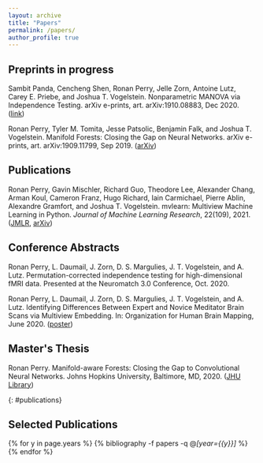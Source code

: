 ```yaml
---
layout: archive
title: "Papers"
permalink: /papers/
author_profile: true
---
```


## Preprints in progress

Sambit Panda, Cencheng Shen, Ronan Perry, Jelle Zorn, Antoine Lutz, Carey E. Priebe, and Joshua T. Vogelstein. Nonparametric MANOVA via Independence Testing. arXiv e-prints, art. arXiv:1910.08883, Dec 2020. ([link](https://arxiv.org/abs/1910.08883))

Ronan Perry, Tyler M. Tomita, Jesse Patsolic, Benjamin Falk, and Joshua T. Vogelstein. Manifold Forests: Closing the Gap on Neural Networks. arXiv e-prints, art. arXiv:1909.11799, Sep 2019. ([arXiv](https://arxiv.org/abs/1909.11799))

## Publications

Ronan Perry, Gavin Mischler, Richard Guo, Theodore Lee, Alexander Chang, Arman Koul, Cameron Franz, Hugo Richard, Iain Carmichael, Pierre Ablin, Alexandre Gramfort, and Joshua T. Vogelstein. mvlearn: Multiview Machine Learning in Python. *Journal of Machine Learning Research*, 22(109), 2021. ([JMLR](https://www.jmlr.org/papers/v22/20-1370.html), [arXiv](https://arxiv.org/abs/2005.11890))

## Conference Abstracts

Ronan Perry, L. Daumail, J. Zorn, D. S. Margulies, J. T. Vogelstein, and A. Lutz. Permutation-corrected independence testing for high-dimensional fMRI data. Presented at the Neuromatch 3.0 Conference, Oct. 2020.

Ronan Perry, L. Daumail, J. Zorn, D. S. Margulies, J. T. Vogelstein, and A. Lutz. Identifying Differences Between
Expert and Novice Meditator Brain Scans via Multiview Embedding. In: Organization for Human Brain Mapping, June 2020. ([poster](../files/ohbm2020_poster_rperry.pdf))

## Master's Thesis

Ronan Perry. Manifold-aware Forests: Closing the Gap to Convolutional Neural Networks. Johns Hopkins University, Baltimore, MD, 2020. ([JHU Library](https://jscholarship.library.jhu.edu/bitstream/handle/1774.2/62715/PERRY-THESIS-2020.pdf?sequence=1))

{: #publications}
## Selected Publications

{% for y in page.years %}
  {% bibliography -f papers -q @*[year={{y}}]* %}
{% endfor %}

